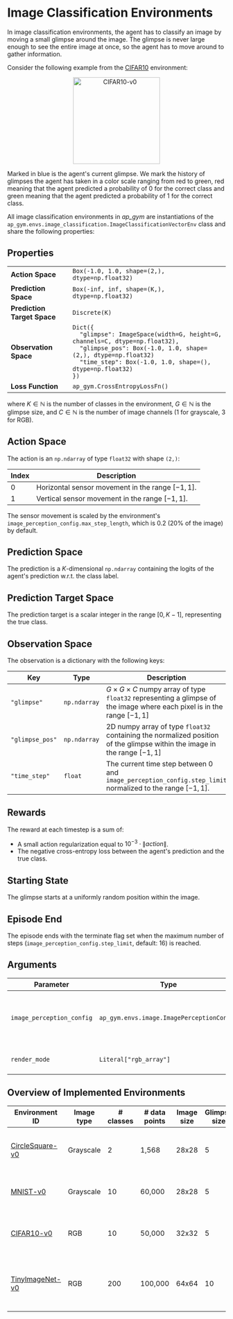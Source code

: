 # Image Classification Environments

In image classification environments, the agent has to classify an image by moving a small glimpse around the image.
The glimpse is never large enough to see the entire image at once, so the agent has to move around to gather information.

Consider the following example from the [CIFAR10](CIFAR10.md) environment:
<p align="center"><img src="img/CIFAR10-v0.gif" alt="CIFAR10-v0" width="200px"/></p>

Marked in blue is the agent's current glimpse.
We mark the history of glimpses the agent has taken in a color scale ranging from red to green, red meaning that the agent predicted a probability of 0 for the correct class and green meaning that the agent predicted a probability of 1 for the correct class.

All image classification environments in _ap_gym_ are instantiations of the `ap_gym.envs.image_classification.ImageClassificationVectorEnv` class and share the following properties:

## Properties

<table>
    <tr>
        <td><strong>Action Space</strong></td>
        <td><code>Box(-1.0, 1.0, shape=(2,), dtype=np.float32)</code></td>
    </tr>
    <tr>
        <td><strong>Prediction Space</strong></td>
        <td><code>Box(-inf, inf, shape=(K,), dtype=np.float32)</code></td>
    </tr>
    <tr>
        <td><strong>Prediction Target Space</strong></td>
        <td><code>Discrete(K)</code></td>
    </tr>
    <tr>
        <td><strong>Observation Space</strong></td>
        <td>
            <code>Dict({</code><br>
            <code>&nbsp;&nbsp;"glimpse": ImageSpace(width=G, height=G, channels=C, dtype=np.float32),</code><br>
            <code>&nbsp;&nbsp;"glimpse_pos": Box(-1.0, 1.0, shape=(2,), dtype=np.float32)</code><br>
            <code>&nbsp;&nbsp;"time_step": Box(-1.0, 1.0, shape=(), dtype=np.float32)</code><br>
            <code>})</code>
        </td>
    </tr>
    <tr>
        <td><strong>Loss Function</strong></td>
        <td>
            <code>ap_gym.CrossEntropyLossFn()</code>
        </td>
    </tr>
</table>


where $K \in \mathbb{N}$ is the number of classes in the environment, $G \in \mathbb{N}$ is the glimpse size, and $C \in \mathbb{N}$ is the number of image channels (1 for grayscale, 3 for RGB).

## Action Space

The action is an `np.ndarray` of type `float32` with shape `(2,)`:

| Index | Description                                        |
|-------|----------------------------------------------------|
| 0     | Horizontal sensor movement in the range $[-1, 1]$. |
| 1     | Vertical sensor movement in the range $[-1, 1]$.   |

The sensor movement is scaled by the environment's `image_perception_config.max_step_length`, which is 0.2 (20% of the image) by default.

## Prediction Space

The prediction is a $K$-dimensional `np.ndarray` containing the logits of the agent's prediction w.r.t. the class label.

## Prediction Target Space

The prediction target is a scalar integer in the range $[0, K - 1]$, representing the true class.

## Observation Space

The observation is a dictionary with the following keys:

| Key             | Type         | Description                                                                                                                        |
|-----------------|--------------|------------------------------------------------------------------------------------------------------------------------------------|
| `"glimpse"`     | `np.ndarray` | $G \times G \times C$ numpy array of type `float32` representing a glimpse of the image where each pixel is in the range $[-1, 1]$ |
| `"glimpse_pos"` | `np.ndarray` | 2D numpy array of type `float32` containing the normalized position of the glimpse within the image in the range $[-1, 1]$         |
| `"time_step"`   | `float`      | The current time step between 0 and `image_perception_config.step_limit` normalized to the range $[-1, 1]$.                        |

## Rewards

The reward at each timestep is a sum of:

- A small action regularization equal to $10^{-3} \cdot{} \lVert action\rVert$.
- The negative cross-entropy loss between the agent's prediction and the true class.

## Starting State

The glimpse starts at a uniformly random position within the image.

## Episode End

The episode ends with the terminate flag set when the maximum number of steps (`image_perception_config.step_limit`, default: 16) is reached.

## Arguments

| Parameter                 | Type                                      | Default       | Description                                                                                                                             |
|---------------------------|-------------------------------------------|---------------|-----------------------------------------------------------------------------------------------------------------------------------------|
| `image_perception_config` | `ap_gym.envs.image.ImagePerceptionConfig` |               | Configuration of the image perception environment. See the [ImagePerceptionConfig documentation](ImagePerceptionConfig.md) for details. |
| `render_mode`             | `Literal["rgb_array"]`                    | `"rgb_array"` | Rendering mode. Just `"rgb_array"` is supported currently.                                                                              |

## Overview of Implemented Environments

| Environment ID                     | Image type | # classes | # data points | Image size | Glimpse size | Image description                                                                                       |
|------------------------------------|------------|-----------|---------------|------------|--------------|---------------------------------------------------------------------------------------------------------|
| [CircleSquare-v0](CircleSquare.md) | Grayscale  | 2         | 1,568         | 28x28      | 5            | An image containing either a circle or square.                                                          |
| [MNIST-v0](MNIST.md)               | Grayscale  | 10        | 60,000        | 28x28      | 5            | Handwritten digits from the [MNIST dataset](http://yann.lecun.com/exdb/mnist/).                         |
| [CIFAR10-v0](CIFAR10.md)           | RGB        | 10        | 50,000        | 32x32      | 5            | Natural images from the [CIFAR10 dataset](https://www.cs.toronto.edu/~kriz/cifar.html).                 |
| [TinyImageNet-v0](TinyImageNet.md) | RGB        | 200       | 100,000       | 64x64      | 10           | Natural images from the [Tiny ImageNet dataset](https://huggingface.co/datasets/zh-plus/tiny-imagenet). |
